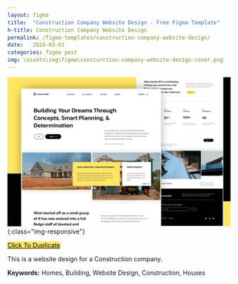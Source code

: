 ```yaml
---
layout: figma
title:  "Construction Company Website Design - Free Figma Template"
h-title: Construction Company Website Design
permalink: /figma-templates/construction-company-website-design/
date:   2024-03-01
categories: figma post
img: \assets\img\figma\consturction-company-website-design-cover.png
---
```


![Construction Company Website Design](\assets\img\figma\consturction-company-website-design-cover.png){:class="img-responsive"}

<a href="https://payhip.com/b/xWrJF" style="color:#000!important;background:#FFE664!important;border:0!important;" class="payhip-buy-button" data-product="xWrJF">Click To Duplicate</a>


This is a website design for a Construction company.

**Keywords:** Homes, Building, Website Design, Construction, Houses
